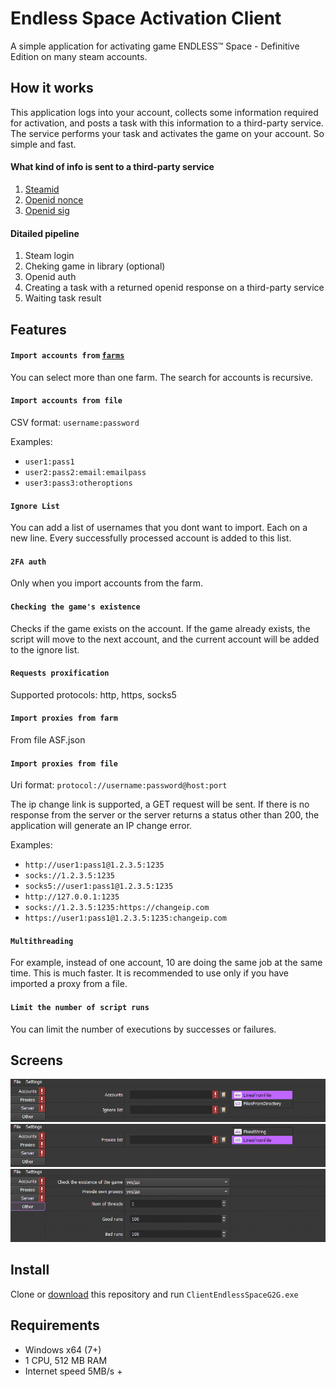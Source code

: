 # Endless Space Activation Client

A simple application for activating game ENDLESS™ Space - Definitive Edition on many steam accounts.

## How it works

This application logs into your account, collects some information required for activation, and posts a task with this information to a third-party service. The service performs your task and activates the game on your account. So simple and fast.

#### What kind of info is sent to a third-party service

1. [Steamid](https://help.steampowered.com/en/faqs/view/2816-BE67-5B69-0FEC)
2. [Openid nonce](https://openid.net/specs/openid-connect-core-1_0.html#CodeFlowSteps:~:text=following%20request%20parameters%3A-,nonce,-OPTIONAL.%20String%20value)
3. [Openid sig](https://openid.net/specs/openid-authentication-2_0.html#:~:text=return_to%2Cassoc_handle%2Cresponse_nonce%22.-,openid.sig,-Value%3A%20Base%2064)

#### Ditailed pipeline

1. Steam login
2. Cheking game in library (optional)
3. Openid auth
4. Creating a task with a returned openid response on a third-party service
5. Waiting task result

## Features

#### `Import accounts from` [`farms`](https://github.com/JustArchiNET/ArchiSteamFarm)

You can select more than one farm. The search for accounts is recursive.

#### `Import accounts from file`

CSV format: `username:password`

Examples:

-   `user1:pass1`
-   `user2:pass2:email:emailpass`
-   `user3:pass3:otheroptions`

#### `Ignore List`

You can add a list of usernames that you dont want to import. Each on a new line. Every successfully processed account is added to this list.

#### `2FA auth`

Only when you import accounts from the farm.

#### `Checking the game's existence`

Checks if the game exists on the account. If the game already exists, the script will move to the next account, and the current account will be added to the ignore list.

#### `Requests proxification`

Supported protocols: http, https, socks5

#### `Import proxies from farm`

From file ASF.json

#### `Import proxies from file`

Uri format: `protocol://username:password@host:port`

The ip change link is supported, a GET request will be sent. If there is no response from the server or the server returns a status other than 200, the application will generate an IP change error.

Examples:

-   `http://user1:pass1@1.2.3.5:1235`
-   `socks://1.2.3.5:1235`
-   `socks5://user1:pass1@1.2.3.5:1235`
-   `http://127.0.0.1:1235`
-   `socks://1.2.3.5:1235:https://changeip.com`
-   `https://user1:pass1@1.2.3.5:1235:changeip.com`

#### `Multithreading`

For example, instead of one account, 10 are doing the same job at the same time. This is much faster. It is recommended to use only if you have imported a proxy from a file.

#### `Limit the number of script runs`

You can limit the number of executions by successes or failures.

## Screens

![tab.accounts](./src-docs/tab.accounts.png)
![tab.proxies](./src-docs/tab.proxies.png)
![tab.other](./src-docs/tab.other.png)

## Install

Clone or [download](https://github.com/Sadzurami/ClientEndlessSpaceG2G/archive/refs/heads/main.zip) this repository and run `ClientEndlessSpaceG2G.exe`

## Requirements

-   Windows x64 (7+)
-   1 CPU, 512 MB RAM
-   Internet speed 5MB/s +
